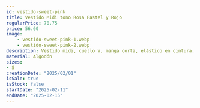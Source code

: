 ```yaml
---
id: vestido-sweet-pink
title: Vestido Midi tono Rosa Pastel y Rojo
regularPrice: 70.75
price: 56.60
image: 
    - vestido-sweet-pink-1.webp
    - vestido-sweet-pink-2.webp
description: Vestido midi, cuello V, manga corta, elástico en cintura.
material: Algodón
sizes: 
- S
creationDate: "2025/02/01"
isSale: true
isStock: false
startDate: "2025-02-11"
endDate: "2025-02-15"
---
```

